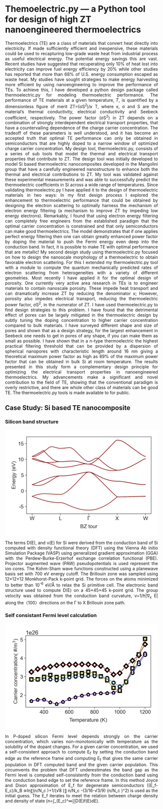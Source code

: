 # Themoelectric.py — a Python tool for design of high ZT nanoengineered thermoelectrics
<div align="justify">
Thermoelectrics (TE) are a class of materials that convert heat directly into electricity. If made sufficiently efficient and inexpensive, these materials could be used to recapturing low-grade waste heat from industrial process as useful electrical energy. The potential energy savings this are vast. Recent studies have suggested that recuperating only 10% of heat lost into electricity can improve fuel energy efficiency by 20% while other studies has reported that more than 68% of U.S. energy consumption escaped as waste heat. My studies have sought strategies to make energy harvesting more efficient by using nanoengineering to improve the performance of TEs. To achieve this, I have developed a python design package called thermoelectric.py for modeling thermoelectric performance.
The performance of TE materials at a given temperature, 𝑇, is quantified by a dimensionless figure of merit ZT=(σS<sup>2</sup>)/κ T, where κ, σ and S are the material’s thermal conductivity, electrical conductivity and Seebeck coefficient, respectively. The power factor (σS<sup>2</sup>) in ZT depends on a combination of strongly interdependent electrical transport properties, that have a countervailing dependence of the charge carrier concentration. The tradeoff of these parameters is well understood, and it has become an accepted truth that optimal TE performance can only be obtained in semiconductors that are highly doped to a narrow window of optimized charge carrier concentration. My design tool, thermoelectric.py, consists of a series of sub tools that model the thermal and electrical transport properties that contribute to ZT. The design tool was initially developed to model Si based thermoelectric nanocomposites developed in the Mangolini group that have a carefully engineered nanostructure to enhance both the thermal and electrical contributions to ZT. My tool was validated against these experimental measurements and was able to successfully predict the thermoelectric coefficients in Si across a wide range of temperatures. 
Since validating thermoelectric.py I have applied it to the design of thermoelectric materials in two  ways: In my first design process I explored the enhancement to thermoelectric performance that could be obtained by designing the electron scattering to optimally harness the mechanism of electron energy filtering (a mechanism to improve ZT by impeding low energy electrons). Remarkably, I found that using electron energy filtering can completely free engineers from the established paradigm that the optimal carrier concentration is constrained and that only semiconductors can make good thermoelectrics. The model demonstrates that if one applies perfect energy filtering then one can obtain greatly enhanced power factor by doping the material to push the Fermi energy even deep into the conduction band. In fact, it is possible to make TE with optimal performance that are metallic!
My second design study using thermoelectric.py focused on how to design the nanoscale morphology of a thermoelectric to obtain favorable electron scattering. For this I extended my thermoelectric.py tool with a module to compute the quantum mechanically predicted rates of electron scattering from heterogeneities with a variety of different geometries. Most recently I have applied it for the optimal design of porosity.
One currently very active area research in TEs is to engineer materials to contain nanoscale porosity. These impede heat transport and can dramatically increase ZT by reducing the denominator κ; However, porosity also impedes electrical transport, reducing the thermoelectric power factor, σS<sup>2</sup>, in the numerator of ZT. I have used thermoelectric.py to find design strategies to this problem. I have found that the detrimental effect of pores can be largely mitigated in the thermoelectric design by subtly tuning the doping concentration to higher carrier concentration compared to bulk materials. I have surveyed different shape and size of pores and shown that as a design strategy, for the largest enhancement in Seebeck one needs to get in pores of any shape, if you can make them as small as possible. I have shown that in a n-type thermoelectric the highest practical filtering threshold that can be provided by a dispersion of spherical nanopores with characteristic length around 16 nm giving a theoretical maximum power factor as high as 89% of the maximum power factor that can be obtained in bulk Si at room temperature. The results presented in this study form a complementary design principle for optimizing the electrical transport properties in nanoengineered thermoelectrics.
My advancements make a significant and novel contribution to the field of TE, showing that the conventional paradigm is overly restrictive, and there are whole other class of materials can be good TE. The thermoelectric.py tools is made available to for public.
</div>

## Case Study: Si based TE nanocomposite

### Silicon band structure

<img src="Figures/Figure_1.png" align="center" alt="drawing" width="600px"/> 
<div align="justify">
<p>The terms D(E), and ν(E) for Si were derived from the conduction band of Si computed with density functional theory (DFT) using the Vienna Ab initio Simulation Package (VASP) using generalized gradient approximation (GGA) with the Perdew-Burke-Erzerhof exchange correlation functional (PBE). Projector augmented wave (PAW) pseudopotentials is used represent the ion cores. The Kohm-Sham wave functions constructed using a planewave basis set with 700 eV energy cutoff. The Brillouin zone was sampled using 12×12×12 Monkhorst-Pack k-point grid. The forces on the atoms minimized to better than 10<sup>-6</sup> eV/Å to relax the Si primitive cell. The electronic band structure used to compute D(E) on a 45×45×45 k-point grid. The group velocity was obtained from the conduction band curvature, ν=1/ℏ|∇<sub>κ</sub> E| along the〈100〉directions on the Γ to X Brillouin zone path.</p>
</div>

### Self consistant Fermi level calculation

<img src="Figures/Figure_2.png" align="center" alt="drawing" width="600px"/> 
<div align="justify">
  
<p>In P-doped silicon Fermi level depends strongly on the carrier concentration, which varies non-monotonically with temperature as the solubility of the dopant changes. For a given carrier concentration, we used a self-consistent approach to compute E<sub>f</sub> by setting the conduction band edge as the reference frame and computing E<sub>f</sub> that gives the same carrier population in DFT computed band and the given carrier population. This circumvents the problem that DFT underestimates the band gap as the Fermi level is computed self-consistently from the conduction band using the conduction band edge to set the reference frame. In this method Joyce and Dixon approximation of E_f for degenerate semiconductors ((E_f-E_c)/k_B ≅ln⁡〖(n/N_c )+1/(√8  )〗  n/N_c -(3/16-√3/9) (n/N_c )^2) is used as the initial guess. The E_f iterates to meet the relation between charge density and density of state (n=∫_(E_c)^∞▒D(E)f(E)dE).</p>
</div>





